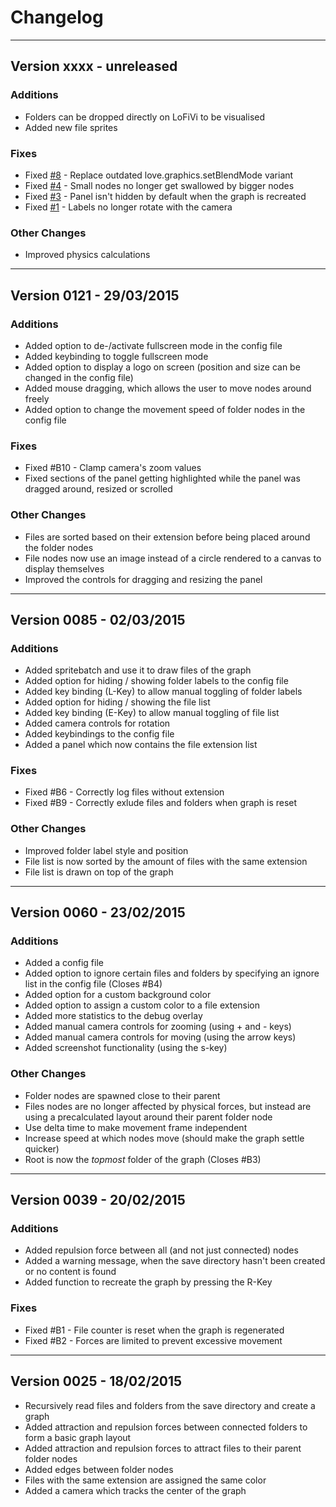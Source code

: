 # Changelog

--------

## Version xxxx - unreleased

### Additions
- Folders can be dropped directly on LoFiVi to be visualised
- Added new file sprites

### Fixes
- Fixed [#8](https://github.com/rm-code/lofivi/issues/8) - Replace outdated love.graphics.setBlendMode variant
- Fixed [#4](https://github.com/rm-code/lofivi/issues/4) - Small nodes no longer get swallowed by bigger nodes
- Fixed [#3](https://github.com/rm-code/lofivi/issues/3) - Panel isn't hidden by default when the graph is recreated
- Fixed [#1](https://github.com/rm-code/lofivi/issues/1) - Labels no longer rotate with the camera

### Other Changes
- Improved physics calculations

--------

## Version 0121 - 29/03/2015

### Additions
- Added option to de-/activate fullscreen mode in the config file
- Added keybinding to toggle fullscreen mode
- Added option to display a logo on screen (position and size can be changed in the config file)
- Added mouse dragging, which allows the user to move nodes around freely
- Added option to change the movement speed of folder nodes in the config file

### Fixes
- Fixed #B10 - Clamp camera's zoom values
- Fixed sections of the panel getting highlighted while the panel was dragged around, resized or scrolled

### Other Changes
- Files are sorted based on their extension before being placed around the folder nodes
- File nodes now use an image instead of a circle rendered to a canvas to display themselves
- Improved the controls for dragging and resizing the panel

--------

## Version 0085 - 02/03/2015

### Additions
- Added spritebatch and use it to draw files of the graph
- Added option for hiding / showing folder labels to the config file
- Added key binding (L-Key) to allow manual toggling of folder labels
- Added option for hiding / showing the file list
- Added key binding (E-Key) to allow manual toggling of file list
- Added camera controls for rotation
- Added keybindings to the config file
- Added a panel which now contains the file extension list

### Fixes
- Fixed #B6 - Correctly log files without extension
- Fixed #B9 - Correctly exlude files and folders when graph is reset

### Other Changes
- Improved folder label style and position
- File list is now sorted by the amount of files with the same extension
- File list is drawn on top of the graph

--------

## Version 0060 - 23/02/2015

### Additions
- Added a config file
- Added option to ignore certain files and folders by specifying an ignore list in the config file (Closes #B4)
- Added option for a custom background color
- Added option to assign a custom color to a file extension
- Added more statistics to the debug overlay
- Added manual camera controls for zooming (using + and - keys)
- Added manual camera controls for moving (using the arrow keys)
- Added screenshot functionality (using the s-key)

### Other Changes
- Folder nodes are spawned close to their parent
- Files nodes are no longer affected by physical forces, but instead are using a precalculated layout around their parent folder node
- Use delta time to make movement frame independent
- Increase speed at which nodes move (should make the graph settle quicker)
- Root is now the _topmost_ folder of the graph (Closes #B3)

--------

## Version 0039 - 20/02/2015

### Additions
- Added repulsion force between all (and not just connected) nodes
- Added a warning message, when the save directory hasn't been created or no content is found
- Added function to recreate the graph by pressing the R-Key

### Fixes
- Fixed #B1 - File counter is reset when the graph is regenerated
- Fixed #B2 - Forces are limited to prevent excessive movement

--------

## Version 0025 - 18/02/2015

- Recursively read files and folders from the save directory and create a graph
- Added attraction and repulsion forces between connected folders to form a basic graph layout
- Added attraction and repulsion forces to attract files to their parent folder nodes
- Added edges between folder nodes
- Files with the same extension are assigned the same color
- Added a camera which tracks the center of the graph
